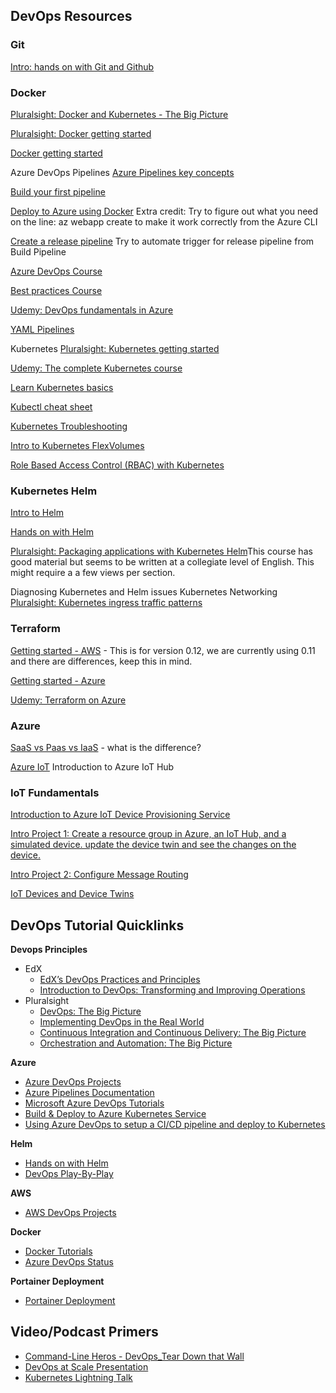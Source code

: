 ## DevOps Resources
### Git
[Intro: hands on with Git and Github](https://product.hubspot.com/blog/git-and-github-tutorial-for-beginners) 

### Docker
[Pluralsight: Docker and Kubernetes - The Big Picture](https://app.pluralsight.com/library/courses/docker-kubernetes-big-picture/table-of-contents) 

[Pluralsight: Docker getting started](https://app.pluralsight.com/library/courses/docker-getting-started/table-of-contents) 

[Docker getting started](https://docs.docker.com/get-started/) 

Azure DevOps Pipelines
[Azure Pipelines key concepts](https://docs.microsoft.com/en-us/azure/devops/pipelines/get-started/key-pipelines-concepts?view=azure-devops) 

[Build your first pipeline](https://docs.microsoft.com/en-us/azure/devops/pipelines/ecosystems/containers/build-image?view=azure-devops&tabs=java) 

[Deploy to Azure using Docker](https://docs.microsoft.com/en-us/azure/app-service/containers/quickstart-docker)
Extra credit: Try to figure out what you need on the line:
az webapp create
to make it work correctly from the Azure CLI

[Create a release pipeline](https://docs.microsoft.com/en-us/azure/devops/pipelines/apps/cd/deploy-docker-webapp?view=azure-devops&tabs=java) 
Try to automate trigger for release pipeline from Build Pipeline

[Azure DevOps Course](https://academy.microsoft.com/en-us/dashboard/?EnrollTrackSlug=devops) 

[Best practices Course](https://courses.edx.org/courses/course-v1%3AMicrosoft%2BDEVOPS200.1x%2B2T2019/course/) 

[Udemy: DevOps fundamentals in Azure](https://www.udemy.com/course/devops-fundamentals-with-azure/) 

[YAML Pipelines](https://docs.microsoft.com/en-us/azure/devops/pipelines/yaml-schema?view=azure-devops&tabs=schema)

Kubernetes
[Pluralsight: Kubernetes getting started](https://app.pluralsight.com/library/courses/getting-started-kubernetes/table-of-contents) 

[Udemy: The complete Kubernetes course](https://www.udemy.com/learn-devops-the-complete-kubernetes-course/) 

[Learn Kubernetes basics](https://kubernetes.io/docs/tutorials/kubernetes-basics/) 

[Kubectl cheat sheet](https://kubernetes.io/docs/reference/kubectl/cheatsheet/) 

[Kubernetes Troubleshooting](https://docs.bitnami.com/kubernetes/how-to/troubleshoot-kubernetes-deployments/) 

[Intro to Kubernetes FlexVolumes](http://leebriggs.co.uk/blog/2017/03/12/kubernetes-flexvolumes.html) 

[Role Based Access Control (RBAC) with Kubernetes](https://kubernetes.io/docs/reference/access-authn-authz/rbac/) 

### Kubernetes Helm
[Intro to Helm](https://www.digitalocean.com/community/tutorials/an-introduction-to-helm-the-package-manager-for-kubernetes) 

[Hands on with Helm](https://docs.bitnami.com/kubernetes/how-to/create-your-first-helm-chart/) 

[Pluralsight: Packaging applications with Kubernetes Helm](https://app.pluralsight.com/library/courses/packaging-applications-helm-kubernetes/table-of-contents)This course has good material but seems to be written at a collegiate level of English. This might require a a few views per section.

Diagnosing Kubernetes and Helm issues
Kubernetes Networking
[Pluralsight: Kubernetes ingress traffic patterns](https://app.pluralsight.com/library/courses/managing-ingress-traffic-patterns-kubernetes-services/table-of-contents) 

### Terraform
[Getting started - AWS](https://learn.hashicorp.com/terraform?track=getting-started#getting-started)  - This is for version 0.12, we are currently using 0.11 and there are differences, keep this in mind.

[Getting started - Azure](https://learn.hashicorp.com/terraform?track=azure#azure) 

[Udemy: Terraform on Azure](https://www.udemy.com/learning-terraform-on-microsoft-azure/) 

### Azure
[SaaS vs Paas vs IaaS](https://www.bmc.com/blogs/saas-vs-paas-vs-iaas-whats-the-difference-and-how-to-choose/) - what is the difference? 

[Azure IoT](https://docs.microsoft.com/en-us/azure/iot-hub/about-iot-hub)
Introduction to Azure IoT Hub 

### IoT Fundamentals 

[Introduction to Azure IoT Device Provisioning Service](https://docs.microsoft.com/en-us/azure/iot-dps/about-iot-dps) 

[Intro Project 1: Create a resource group in Azure, an IoT Hub, and a simulated device. update the device twin and see the changes on the device.](https://docs.microsoft.com/en-us/azure/iot-hub/tutorial-firmware-update) 

[Intro Project 2: Configure Message Routing](https://docs.microsoft.com/en-us/azure/iot-hub/tutorial-routing) 

[IoT Devices and Device Twins](https://azure.microsoft.com/en-us/blog/deep-dive-into-azure-iot-hub-notifications-and-device-twin/) 
 
## DevOps Tutorial Quicklinks
**Devops Principles**

* EdX
    * [EdX’s DevOps Practices and Principles](https://www.edx.org/course/devops-practices-and-principles-3)
    * [Introduction to DevOps: Transforming and Improving Operations](https://www.edx.org/course/introduction-to-devops-transforming-and-improving-operations)
* Pluralsight
    * [DevOps: The Big Picture](https://app.pluralsight.com/library/courses/devops-big-picture) 
    * [Implementing DevOps in the Real World](https://app.pluralsight.com/library/courses/implementing-devops-real-world)
    * [Continuous Integration and Continuous Delivery: The Big Picture](https://app.pluralsight.com/library/courses/continuous-integration-delivery-big-picture)
    * [Orchestration and Automation: The Big Picture](https://app.pluralsight.com/library/courses/orchestration-automation-big-picture)

**Azure**
* [Azure DevOps Projects](https://docs.microsoft.com/en-us/azure/devops-project/)
* [Azure Pipelines Documentation](https://docs.microsoft.com/en-us/azure/devops/pipelines/?view=azure-devops)
* [Microsoft Azure DevOps Tutorials](https://microsoft.github.io/PartsUnlimited/)
* [Build & Deploy to Azure Kubernetes Service](https://docs.microsoft.com/en-us/azure/devops/pipelines/ecosystems/kubernetes/aks-template?view=azure-devops)
* [Using Azure DevOps to setup a CI/CD pipeline and deploy to Kubernetes](https://cloudblogs.microsoft.com/opensource/2018/11/27/tutorial-azure-devops-setup-cicd-pipeline-kubernetes-docker-helm/)

**Helm**
* [Hands on with Helm](https://docs.bitnami.com/kubernetes/how-to/create-your-first-helm-chart/) 
* [DevOps Play-By-Play](https://github.com/ekbrothers/DevOps/wiki/DevOps-Play-by-Play-Learning-Progression)

**AWS**
* [AWS DevOps Projects](https://aws.amazon.com/getting-started/projects/?awsf.getting-started-content=use-case-proj%23dev-ops)

**Docker**
* [Docker Tutorials](https://docker-curriculum.com/)
* [Azure DevOps Status](https://status.dev.azure.com/)

**Portainer Deployment**
* [Portainer Deployment](https://portainer.readthedocs.io/en/latest/deployment.html)

## Video/Podcast Primers
* [Command-Line Heros - DevOps_Tear Down that Wall](https://www.redhat.com/en/command-line-heroes/season-1/devops-tear-down-that-wall)
* [DevOps at Scale Presentation](https://channel9.msdn.com/events/Build/2016/B846)
* [Kubernetes Lightning Talk](https://opensource.com/article/17/11/kubernetes-lightning-talk)
